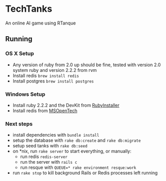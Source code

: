 # TechTanks

An online AI game using RTanque

## Running
### OS X Setup
- Any version of ruby from 2.0 up should be fine, tested with version 2.0 system ruby and version 2.2.2 from rvm
- Install redis `brew install redis`
- Install postgres `brew install postgres`

### Windows Setup
- Install ruby 2.2.2 and the DevKit from [RubyInstaller](http://rubyinstaller.org/downloads/)
- Install redis from [MSOpenTech](https://github.com/MSOpenTech/redis)

### Next steps
- install dependencies with `bundle install`
- setup the database with `rake db:create` and `rake db:migrate`
- setup seed tanks with `rake db:seed`
- on *nix, run `rake server` to start everything, or manually:
  - run redis `redis-server`
  - run the server with `rails c`
  - run resque with `QUEUE=* rake environment resque:work`
- run `rake stop` to kill background Rails or Redis processes left running
